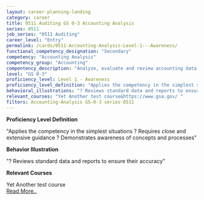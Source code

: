 ```yaml
---
layout: career-planning-landing
category: career
title: 0511 Auditing GS 0-3 Accounting Analysis
series: 0511
job_series: "0511 Auditing"
career_level: "Entry"
permalink: /cards/0511-Accounting-Analysis-Level-1---Awareness/
functional_competency_designation: "Secondary"
competency: "Accounting Analysis"
competency_group: "Accounting"
compentency_description: "Analyze, evaluate and review accounting data and reports using business tools and applications, and performance metrics to provide recommendations"
level: "GS 0-3"
proficiency_level: Level 1 - Awareness
proficiency_level_definition: "Applies the competency in the simplest situations ? Requires close and extensive guidance ? Demonstrates awareness of concepts and processes"
behavioral_illustrations: "? Reviews standard data and reports to ensure their accuracy"
relevant_courses: "Yet Another test course&https://www.gsa.gov/ "
filters: Accounting-Analysis GS-0-3 series-0511
---
```


<p><b>Proficiency Level Definition</b></p>
<p>"Applies the competency in the simplest situations ? Requires close and extensive guidance ? Demonstrates awareness of concepts and processes"</p>
<p><b>Behavior Illustration</b></p>
<p>"? Reviews standard data and reports to ensure their accuracy"</p>
<p><b>Relevant Courses</b></p>
<div class="cfo-courses-outer"><div class="cfo-courses-inner">Yet Another test course</div><div class="cfo-courses-inner"><a href="https://www.gsa.gov/ ">Read More..</a></div></div>
